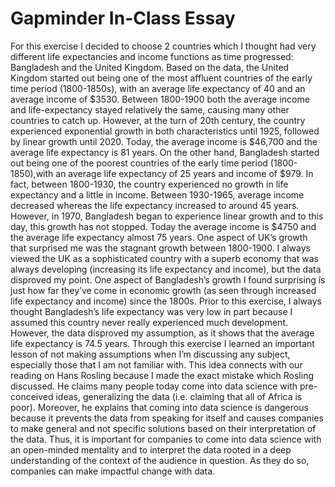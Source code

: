 # Gapminder In-Class Essay

For this exercise I decided to choose 2 countries which I thought had very different life expectancies and income functions as time progressed: Bangladesh and the United Kingdom. Based on the data, the United Kingdom started out being one of the most affluent countries of the early time period (1800-1850s), with an average life expectancy of 40 and an average income of $3530. Between 1800-1900 both the average income and life-expectancy stayed relatively the same, causing many other countries to catch up. However, at the turn of 20th century, the country experienced exponential growth in both characteristics until 1925, followed by linear growth until 2020. Today, the average income is $46,700 and the average life expectancy is 81 years. On the other hand, Bangladesh started out  being one of the poorest countries of the early time period (1800-1850),with an average life expectancy of 25 years and income of $979. In fact, between 1800-1930, the country experienced no growth in life expectancy and a little in income. Between 1930-1965, average income decreased whereas the life expectancy increased to around 45 years. However, in 1970, Bangladesh began to experience linear growth and to this day, this growth has not stopped. Today the average income is $4750 and the average life expectancy almost 75 years. One aspect of UK’s growth that surprised me was the stagnant growth between 1800-1900. I always viewed the UK as a sophisticated country with a superb economy that was always developing (increasing its life expectancy and income), but the data disproved my point. One aspect of Bangladesh’s growth I found surprising is just how far they’ve come in economic growth (as seen through increased life expectancy and income) since the 1800s. Prior to this exercise, I always thought Bangladesh’s life expectancy was very low in part because I assumed this country never really experienced much development. However, the data disproved my assumption, as it shows that the average life expectancy is 74.5 years. Through this exercise I learned an important lesson of not making assumptions when I’m discussing any subject, especially those that I am not familiar with. This idea connects with our reading on Hans Rosling because I made the exact mistake which Rosling discussed. He claims many people today come into data science with pre-conceived ideas, generalizing the data (i.e. claiming that all of Africa is poor). Moreover, he explains that coming into data science is dangerous because it prevents the data from speaking for itself and causes companies to make general and not specific solutions based on their interpretation of the data. Thus, it is important for companies to come into data science with an open-minded mentality and to interpret the data rooted in a deep understanding of the context of the audience in question. As they do so, companies can make impactful change with data.  
